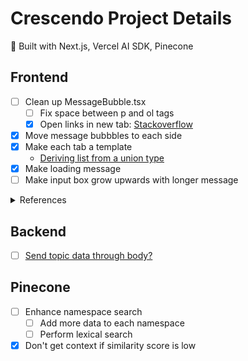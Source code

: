 # Crescendo Project Details
:dizzy: Built with Next.js, Vercel AI SDK, Pinecone

## Frontend
- [ ] Clean up MessageBubble.tsx
    - [ ] Fix space between p and ol tags
    - [x] Open links in new tab: [Stackoverflow](https://stackoverflow.com/questions/69119798/react-markdown-links-dont-open-in-a-new-tab-despite-using-target-blank)
- [x] Move message bubbbles to each side
- [x] Make each tab a template
    - [Deriving list from a union type](https://stackoverflow.com/questions/45251664/derive-union-type-from-tuple-array-values)
- [x] Make loading message
- [ ] Make input box grow upwards with longer message

<details>
<summary>References</summary>
- [Nextjs Route Handlers](https://nextjs.org/docs/app/building-your-application/routing/route-handlers)

#### Vercel AI SDK
- [useChat hook](https://sdk.vercel.ai/docs/reference/ai-sdk-ui/use-chat#api)
- [Vercel AI SDK Chatbot](https://sdk.vercel.ai/docs/ai-sdk-ui/chatbot)

#### Effects
- [react-typewriter-effect](https://www.npmjs.com/package/react-typewriter-effect)
</details>

## Backend
- [ ] [Send topic data through body?](https://sdk.vercel.ai/docs/reference/ai-sdk-ui/use-chat)

## Pinecone
- [ ] Enhance namespace search
    - [ ] Add more data to each namespace
    - [ ] Perform lexical search
- [x] Don't get context if similarity score is low